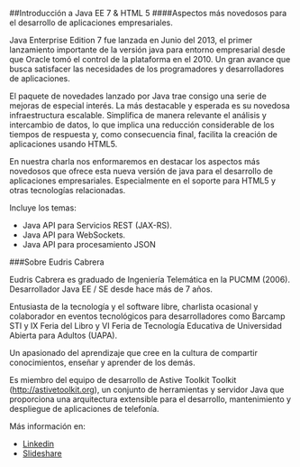 ##Introducción a Java EE 7 & HTML 5
####Aspectos más novedosos para el desarrollo de aplicaciones empresariales.


Java Enterprise Edition 7 fue lanzada en Junio del 2013, el primer lanzamiento importante de la versión java para entorno empresarial desde que Oracle tomó el control de la plataforma en el 2010. Un gran avance que busca satisfacer las necesidades de los programadores y desarrolladores de aplicaciones.

El paquete de novedades lanzado por Java trae consigo una serie de mejoras de especial interés. La más destacable y esperada es su novedosa infraestructura escalable. Simplifica de manera relevante el análisis y intercambio de datos, lo que implica una reducción considerable de los tiempos de respuesta y, como consecuencia final, facilita la creación de aplicaciones usando HTML5.


En nuestra charla nos enformaremos en destacar los aspectos más novedosos que ofrece esta nueva versión de java para el desarrollo de aplicaciones empresariales. Especialmente en el soporte para HTML5 y otras tecnologías relacionadas.

Incluye los temas:
* Java API para Servicios REST (JAX-RS).
* Java API para WebSockets.
* Java API para procesamiento JSON

###Sobre Eudris Cabrera


Eudris Cabrera es graduado de Ingeniería Telemática en la PUCMM (2006). Desarrollador Java EE / SE desde hace más de 7 años.

Entusiasta de la tecnología y el software libre, charlista ocasional y colaborador en eventos tecnológicos para desarrolladores como Barcamp STI  y  IX Feria del Libro y VI Feria de Tecnología Educativa de Universidad Abierta para Adultos (UAPA).

Un apasionado del aprendizaje que cree en la cultura de compartir conocimientos, enseñar y aprender de los demás.

Es miembro del equipo de desarrollo de Astive Toolkit Toolkit (http://astivetoolkit.org), un conjunto de herramientas y servidor Java que proporciona una arquitectura extensible para el desarrollo, mantenimiento y despliegue de aplicaciones de telefonía.

Más información en:
* [Linkedin](http://do.linkedin.com/in/eudriscabrera)
* [Slideshare](http://www.slideshare.net/eudris)

